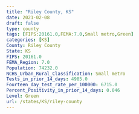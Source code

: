 ```yaml
---
title: "Riley County, KS"
date: 2021-02-08
draft: false
type: county
tags: [FIPS:20161.0,FEMA:7.0,Small metro,Green]
categories: [KS]
County: Riley County
State: KS
FIPS: 20161.0
FEMA_Region: 7.0
Population: 74232.0
NCHS_Urban_Rural_Classification: Small metro
Tests_in_prior_14_days: 4985.0
Fourteen_day_test_rate_per_100000: 6715.0
Percent_Positivity_in_prior_14_days: 0.046
Level: Green
url: /states/KS/riley-county
---
```



